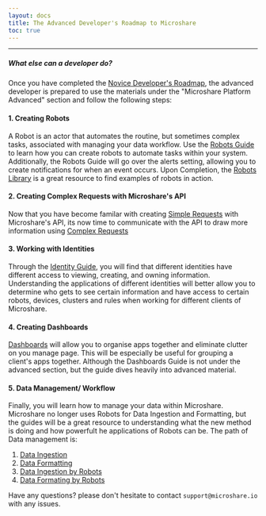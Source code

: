 ```yaml
---
layout: docs
title: The Advanced Developer's Roadmap to Microshare
toc: true
---
```


---------------------------------------

##### What else can a developer do?

Once you have completed the [Novice Developer's Roadmap](/docs/2/technical/quick-start/basic-dev-roadmap/), the advanced developer is prepared to use the materials under the "Microshare Platform Advanced" section and follow the following steps:

#### 1. Creating Robots

A Robot is an actor that automates the routine, but sometimes complex tasks, associated with managing your data workflow. Use the [Robots Guide](/docs/2/technical/microshare-platform-advanced/robots-guide/) to learn how you can create robots to automate tasks within your system. Additionally, the Robots Guide will go over the alerts setting, allowing you to create notifications for when an event occurs. Upon Completion, the [Robots Library](/docs/2/technical/microshare-platform-advanced/robots-library/) is a great resource to find examples of robots in action.


#### 2. Creating Complex Requests with Microshare's API

Now that you have become familar with creating [Simple Requests](/docs/2/technical/api/simple-requests/) with Microshare's API, its now time to communicate with the API to draw more information using [Complex Requests](/docs/2/technical/api/complex-requests/)

#### 3. Working with Identities

Through the [Identity Guide](/docs/2/technical/microshare-platform-advanced/identity-guide/), you will find that different identities have different access to viewing, creating, and owning information. Understanding the applications of different identities will better allow you to determine who gets to see certain information and have access to certain robots, devices, clusters and rules when working for different clients of Microshare.  

#### 4. Creating Dashboards

[Dashboards](/docs/2/technical/microshare-platform/dashboard-guide/) will allow you to organise apps together and eliminate clutter on you manage page. This will be especially be useful for grouping a client's apps together. Although the Dashboards Guide is not under the advanced section, but the guide dives heavily into advanced material. 

#### 5. Data Management/ Workflow

Finally, you will learn how to manage your data within Microshare. Microshare no longer uses Robots for Data Ingestion and Formatting, but the guides will be a great resource to understanding what the new method is doing and how powerfult he applications of Robots can be. The path of Data management is:

1. [Data Ingestion](/docs/2/technical/microshare-platform-advanced/data-ingestion/)
2. [Data Formatting](/docs/2/technical/microshare-platform-advanced/data-formatting/)
3. [Data Ingestion by Robots](/docs/2/technical/microshare-platform-advanced/data-ingestion-by-robots/)
4. [Data Formating by Robots](/docs/2/technical/microshare-platform-advanced/data-formatting-by-robots/)

Have any questions? please don't hesitate to contact `support@microshare.io` with any issues. 




